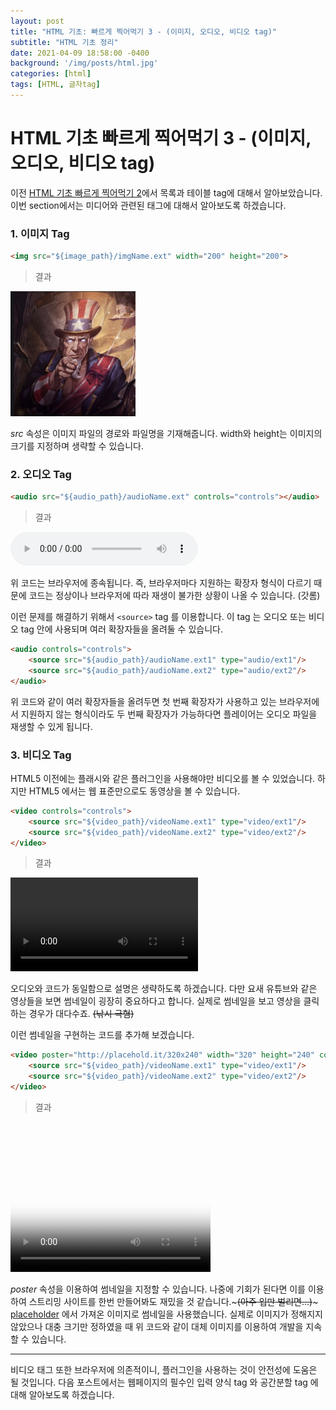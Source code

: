```yaml
---
layout: post
title: "HTML 기초: 빠르게 찍어먹기 3 - (이미지, 오디오, 비디오 tag)"
subtitle: "HTML 기초 정리"
date: 2021-04-09 18:58:00 -0400
background: '/img/posts/html.jpg'
categories: [html]
tags: [HTML, 글자tag]
---
```


# HTML 기초 빠르게 찍어먹기 3 - (이미지, 오디오, 비디오 tag)
이전 [HTML 기초 빠르게 찍어먹기 2](https://takehoon.github.io/html/2021/04/09/html기초빠르게찍어먹기2.html)에서 목록과 테이블 tag에 대해서 알아보았습니다. 이번 section에서는 미디어와 관련된 태그에 대해서 알아보도록 하겠습니다.

### 1. 이미지 Tag
```html
<img src="${image_path}/imgName.ext" width="200" height="200">
```
> 결과

<img src="/img/posts/html_rise.png" width="200" height="200"/>

*src* 속성은 이미지 파일의 경로와 파일명을 기재해줍니다. width와 height는 이미지의 크기를 지정하며 생략할 수 있습니다.
<br>

### 2. 오디오 Tag
```html
<audio src="${audio_path}/audioName.ext" controls="controls"></audio>
```
> 결과

<audio src="${audio_path}/audioName.ext" controls="controls"></audio>

위 코드는 브라우저에 종속됩니다. 즉, 브라우저마다 지원하는 확장자 형식이 다르기 때문에 코드는 정상이나 브라우저에 따라 재생이 불가한 상황이 나올 수 있습니다. (갓롬)

이런 문제를 해결하기 위해서 `<source>` tag 를 이용합니다. 이 tag 는 오디오 또는 비디오 tag 안에 사용되며 여러 확장자들을 올려둘 수 있습니다.

```html
<audio controls="controls">
    <source src="${audio_path}/audioName.ext1" type="audio/ext1"/>
    <source src="${audio_path}/audioName.ext2" type="audio/ext2"/>
</audio>
```
위 코드와 같이 여러 확장자들을 올려두면 첫 번째 확장자가 사용하고 있는 브라우저에서 지원하지 않는 형식이라도 두 번째 확장자가 가능하다면 플레이어는 오디오 파일을 재생할 수 있게 됩니다.
<br>

### 3. 비디오 Tag
HTML5 이전에는 플래시와 같은 플러그인을 사용해야만 비디오를 볼 수 있었습니다. 하지만 HTML5 에서는 웹 표준만으로도 동영상을 볼 수 있습니다.

```html
<video controls="controls">
    <source src="${video_path}/videoName.ext1" type="video/ext1"/>
    <source src="${video_path}/videoName.ext2" type="video/ext2"/>
</video>
```
> 결과

<video controls="controls">
    <source src="${video_path}/videoName.ext1" type="video/ext1"/>
    <source src="${video_path}/videoName.ext2" type="video/ext2"/>
</video>

오디오와 코드가 동일함으로 설명은 생략하도록 하겠습니다. 다만 요새 유튜브와 같은 영상들을 보면 썸네일이 굉장히 중요하다고 합니다. 실제로 썸네일을 보고 영상을 클릭하는 경우가 대다수죠. ~~(낚시 극혐)~~

이런 썸네일을 구현하는 코드를 추가해 보겠습니다.
```html
<video poster="http://placehold.it/320x240" width="320" height="240" controls="controls">
    <source src="${video_path}/videoName.ext1" type="video/ext1"/>
    <source src="${video_path}/videoName.ext2" type="video/ext2"/>
</video>
```
> 결과

<video poster="http://placehold.it/320x240" width="320" height="240" controls="controls">
    <source src="${video_path}/videoName.ext1" type="video/ext1"/>
    <source src="${video_path}/videoName.ext2" type="video/ext2"/>
</video>

*poster* 속성을 이용하여 썸네일을 지정할 수 있습니다. 나중에 기회가 된다면 이를 이용하여 스트리밍 사이트를 한번 만들어봐도 재밌을 것 같습니다.~~~(아주 입만 벌리면...)~~~ [placeholder](https://placehold.com/) 에서 가져온 이미지로 썸네일을 사용했습니다. 실제로 이미지가 정해지지 않았으나 대충 크기만 정하였을 때 위 코드와 같이 대체 이미지를 이용하여 개발을 지속할 수 있습니다.

<hr>

비디오 태그 또한 브라우저에 의존적이니, 플러그인을 사용하는 것이 안전성에 도움은 될 것입니다. 다음 포스트에서는 웹페이지의 필수인 입력 양식 tag 와 공간분할 tag 에 대해 알아보도록 하겠습니다.